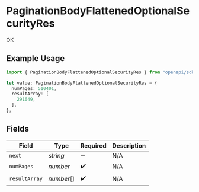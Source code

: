 # PaginationBodyFlattenedOptionalSecurityRes

OK

## Example Usage

```typescript
import { PaginationBodyFlattenedOptionalSecurityRes } from "openapi/sdk/models/operations";

let value: PaginationBodyFlattenedOptionalSecurityRes = {
  numPages: 510401,
  resultArray: [
    291649,
  ],
};
```

## Fields

| Field              | Type               | Required           | Description        |
| ------------------ | ------------------ | ------------------ | ------------------ |
| `next`             | *string*           | :heavy_minus_sign: | N/A                |
| `numPages`         | *number*           | :heavy_check_mark: | N/A                |
| `resultArray`      | *number*[]         | :heavy_check_mark: | N/A                |